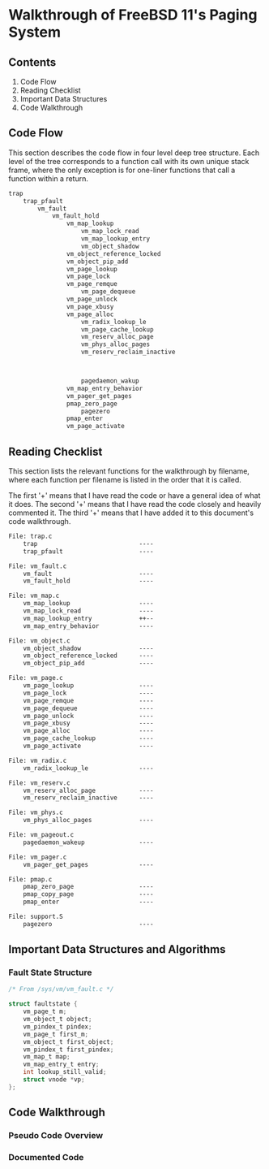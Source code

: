 # Walkthrough of FreeBSD 11's Paging System

## Contents

1. Code Flow
2. Reading Checklist
3. Important Data Structures
4. Code Walkthrough

## Code Flow

This section describes the code flow in four level deep tree structure.
Each level of the tree corresponds to a function call with its own
unique stack frame, where the only exception is for one-liner functions
that call a function within a return.

```txt
trap
	trap_pfault
		vm_fault
			vm_fault_hold
				vm_map_lookup
					vm_map_lock_read
					vm_map_lookup_entry
					vm_object_shadow
				vm_object_reference_locked
				vm_object_pip_add
				vm_page_lookup
				vm_page_lock
				vm_page_remque
					vm_page_dequeue
				vm_page_unlock
				vm_page_xbusy
				vm_page_alloc
					vm_radix_lookup_le
					vm_page_cache_lookup
					vm_reserv_alloc_page
					vm_phys_alloc_pages
					vm_reserv_reclaim_inactive



					pagedaemon_wakup
				vm_map_entry_behavior
				vm_pager_get_pages
				pmap_zero_page
					pagezero
				pmap_enter
				vm_page_activate
```

## Reading Checklist

This section lists the relevant functions for the walkthrough by filename,
where each function per filename is listed in the order that it is called.

The first '+' means that I have read the code or have a general idea of what it does.
The second '+' means that I have read the code closely and heavily commented it.
The third '+' means that I have added it to this document's code walkthrough.

```txt
File: trap.c
	trap							----
	trap_pfault						----

File: vm_fault.c
	vm_fault						----
	vm_fault_hold					----

File: vm_map.c
	vm_map_lookup					----
	vm_map_lock_read				----
	vm_map_lookup_entry				++--
	vm_map_entry_behavior			----

File: vm_object.c
	vm_object_shadow				----
	vm_object_reference_locked		----
	vm_object_pip_add				----

File: vm_page.c
	vm_page_lookup					----
	vm_page_lock					----
	vm_page_remque					----
	vm_page_dequeue					----
	vm_page_unlock					----
	vm_page_xbusy					----
	vm_page_alloc					----
	vm_page_cache_lookup			----
	vm_page_activate				----

File: vm_radix.c
	vm_radix_lookup_le				----

File: vm_reserv.c
	vm_reserv_alloc_page			----
	vm_reserv_reclaim_inactive		----

File: vm_phys.c
	vm_phys_alloc_pages				----

File: vm_pageout.c
	pagedaemon_wakeup				----

File: vm_pager.c
	vm_pager_get_pages				----

File: pmap.c
	pmap_zero_page					----
	pmap_copy_page					----
	pmap_enter						----

File: support.S
	pagezero						----
```

## Important Data Structures and Algorithms

### Fault State Structure

```c
/* From /sys/vm/vm_fault.c */

struct faultstate {
	vm_page_t m;
	vm_object_t object;
	vm_pindex_t pindex;
	vm_page_t first_m;
	vm_object_t first_object;
	vm_pindex_t first_pindex;
	vm_map_t map;
	vm_map_entry_t entry;
	int lookup_still_valid;
	struct vnode *vp;
};
```

## Code Walkthrough

### Pseudo Code Overview 

### Documented Code

```c
```

